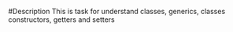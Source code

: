 #Description
This is task for understand classes, generics, classes constructors, getters and setters